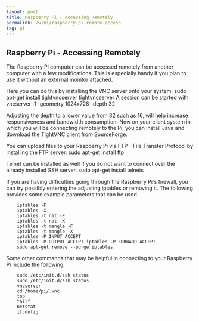 ```yaml
---
layout: post
title: Raspberry Pi - Accessing Remotely
permalink: /wiki/raspberry-pi-remote-access
tag: pi
---
```


## Raspberry Pi - Accessing Remotely
The Raspberry Pi computer can be accessed remotely from another computer with a few modifications.  This is especially handy if you plan to use it without an external monitor attached.

Here you can do this by installing the VNC server onto your system.
    sudo apt-get install tightvncserver
    tightvncserver
    A session can be started with vncserver :1 -geometry 1024x728 -depth 32

Adjusting the depth to a lower value from 32 such as 16, will help increase responsiveness and bandwidth consumption.
Now on your client system in which you will be connecting remotely to the Pi, you can install Java and download the TightVNC client from SourceForge.

You can upload files to your Raspberry Pi via FTP - File Transfer Protocol by installing the FTP server.
    sudo apt-get install ftp

Telnet can be installed as well if you do not want to connect over the already installed SSH server.
    sudo apt-get install telnets

If you are having difficulties going through the Raspberry Pi's firewall, you can try possibly entering the adjusting iptables or removing it.  The following provides some example parameters that can be used.
```
    iptables -F 
    iptables -X 
    iptables -t nat -F 
    iptables -t nat -X 
    iptables -t mangle -F 
    iptables -t mangle -X 
    iptables -P INPUT ACCEPT 
    iptables -P OUTPUT ACCEPT iptables -P FORWARD ACCEPT
    sudo apt-get remove --purge iptables
```

Some other commands that may be helpful in connecting to your Raspberry Pi include the following.
```
    sudo /etc/init.d/ssh status
    sudo /etc/init.d/ssh status
    vncserver
    cd /home/pi/.vnc
    top
    tailf
    netstat
    ifconfig
```